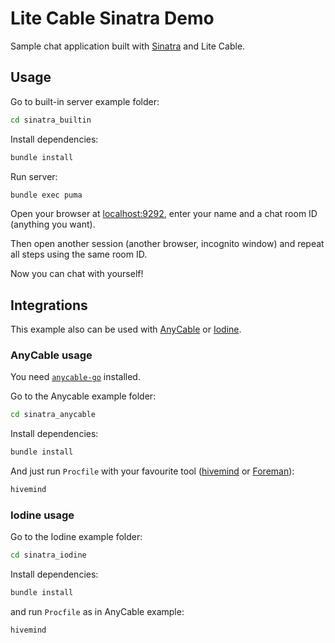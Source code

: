 # Lite Cable Sinatra Demo

Sample chat application built with [Sinatra](http://www.sinatrarb.com) and Lite Cable.

## Usage

Go to built-in server example folder:
```sh
cd sinatra_builtin
```

Install dependencies:

```sh
bundle install
```

Run server:

```sh
bundle exec puma
```

Open your browser at [localhost:9292](http://localhost:9292), enter your name and a chat room ID (anything you want).

Then open another session (another browser, incognito window) and repeat all steps using the same room ID.

Now you can chat with yourself!


## Integrations
This example also can be used with [AnyCable](http://anycable.io) or [Iodine](https://github.com/boazsegev/iodine).

### AnyCable usage
You need [`anycable-go`](https://github.com/anycable/anycable-go) installed.

Go to the Anycable example folder:
```sh
cd sinatra_anycable
```

Install dependencies:

```sh
bundle install
```

And just run `Procfile` with your favourite tool ([hivemind](https://github.com/DarthSim/hivemind) or [Foreman](http://ddollar.github.io/foreman/)):

```sh
hivemind
```

### Iodine usage

Go to the Iodine example folder:
```sh
cd sinatra_iodine
```

Install dependencies:

```sh
bundle install
```

and run `Procfile` as in AnyCable example:

```sh
hivemind
```
